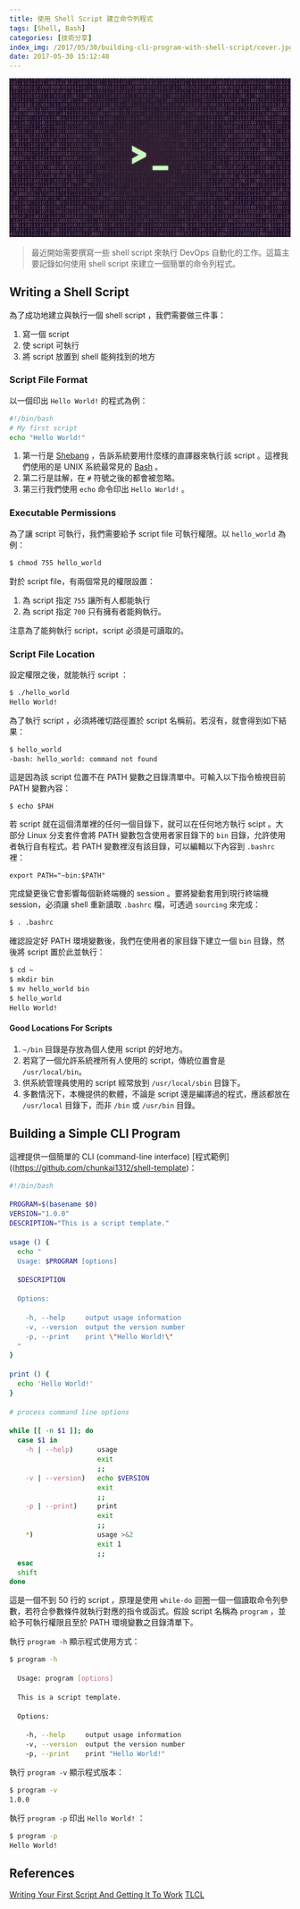 ```yaml
---
title: 使用 Shell Script 建立命令列程式
tags: [Shell, Bash]
categories: [技術分享]
index_img: /2017/05/30/building-cli-program-with-shell-script/cover.jpg
date: 2017-05-30 15:12:48
---
```


![cover](/2017/05/30/building-cli-program-with-shell-script/cover.jpg)

> 最近開始需要撰寫一些 shell script 來執行 DevOps 自動化的工作。這篇主要記錄如何使用 shell script 來建立一個簡單的命令列程式。

<!-- more -->

## Writing a Shell Script

為了成功地建立與執行一個 shell script ，我們需要做三件事：

1. 寫一個 script
2. 使 script 可執行
3. 將 script 放置到 shell 能夠找到的地方

### Script File Format

以一個印出 `Hello World!` 的程式為例：

```bash
#!/bin/bash
# My first script
echo "Hello World!"
```

1. 第一行是 [Shebang](https://en.wikipedia.org/wiki/Shebang_%28Unix%29) ，告訴系統要用什麼樣的直譯器來執行該 script 。這裡我們使用的是 UNIX 系統最常見的 [Bash](https://en.wikipedia.org/wiki/Bash_%28Unix_shell%29) 。
2. 第二行是註解，在 `#` 符號之後的都會被忽略。
3. 第三行我們使用 `echo` 命令印出 `Hello World!` 。

### Executable Permissions

為了讓 script 可執行，我們需要給予 script file 可執行權限。以 `hello_world` 為例：

```bash
$ chmod 755 hello_world
```

對於 script file，有兩個常見的權限設置：

1. 為 script 指定 `755` 讓所有人都能執行
2. 為 script 指定 `700` 只有擁有者能夠執行。

注意為了能夠執行 script，script 必須是可讀取的。

### Script File Location

設定權限之後，就能執行 script ：

```bash
$ ./hello_world
Hello World!
```

為了執行 script ，必須將確切路徑置於 script 名稱前。若沒有，就會得到如下結果：

```bash
$ hello_world
-bash: hello_world: command not found
```

這是因為該 script 位置不在 PATH 變數之目錄清單中。可輸入以下指令檢視目前 PATH 變數內容：

```
$ echo $PAH
```

若 script 就在這個清單裡的任何一個目錄下，就可以在任何地方執行 scipt 。大部分 Linux 分支套件會將 PATH 變數包含使用者家目錄下的 `bin` 目錄，允許使用者執行自有程式。若 PATH 變數裡沒有該目錄，可以編輯以下內容到 `.bashrc` 裡：

```
export PATH="~bin:$PATH"
```

完成變更後它會影響每個新終端機的 session 。要將變動套用到現行終端機 session，必須讓 shell 重新讀取 `.bashrc` 檔，可透過 `sourcing` 來完成：

```bash
$ . .bashrc
```

確認設定好 PATH 環境變數後，我們在使用者的家目錄下建立一個 `bin` 目錄，然後將 script 置於此並執行：

```bash
$ cd ~
$ mkdir bin
$ mv hello_world bin
$ hello_world
Hello World!
```

#### Good Locations For Scripts

1. `~/bin` 目錄是存放為個人使用 script 的好地方。
2. 若寫了一個允許系統裡所有人使用的 script，傳統位置會是 `/usr/local/bin`。
3. 供系統管理員使用的 script 經常放到 `/usr/local/sbin` 目錄下。
4. 多數情況下，本機提供的軟體，不論是 script 還是編譯過的程式，應該都放在 `/usr/local` 目錄下，而非 `/bin` 或 `/usr/bin` 目錄。

## Building a Simple CLI Program

這裡提供一個簡單的 CLI (command-line interface) [程式範例]((https://github.com/chunkai1312/shell-template)：

```bash
#!/bin/bash

PROGRAM=$(basename $0)
VERSION="1.0.0"
DESCRIPTION="This is a script template."

usage () {
  echo "
  Usage: $PROGRAM [options]

  $DESCRIPTION

  Options:

    -h, --help     output usage information
    -v, --version  output the version number
    -p, --print    print \"Hello World!\"
  "
}

print () {
  echo 'Hello World!'
}

# process command line options

while [[ -n $1 ]]; do
  case $1 in
    -h | --help)      usage
                      exit
                      ;;
    -v | --version)   echo $VERSION
                      exit
                      ;;
    -p | --print)     print
                      exit
                      ;;
    *)                usage >&2
                      exit 1
                      ;;
  esac
  shift
done
```

這是一個不到 50 行的 script ，原理是使用 `while-do` 迴圈一個一個讀取命令列參數，若符合參數條件就執行對應的指令或函式。假設 script 名稱為 `program` ，並給予可執行權限且至於 PATH 環境變數之目錄清單下。

執行 `program -h` 顯示程式使用方式：

```bash
$ program -h

  Usage: program [options]

  This is a script template.

  Options:

    -h, --help     output usage information
    -v, --version  output the version number
    -p, --print    print "Hello World!"

```

執行 `program -v` 顯示程式版本：

```bash
$ program -v
1.0.0
```

執行 `program -p` 印出 `Hello World!` ：

```bash
$ program -p
Hello World!
```

## References

[Writing Your First Script And Getting It To Work](http://linuxcommand.org/lc3_wss0010.php)
[TLCL](http://billie66.github.io/TLCL/)
